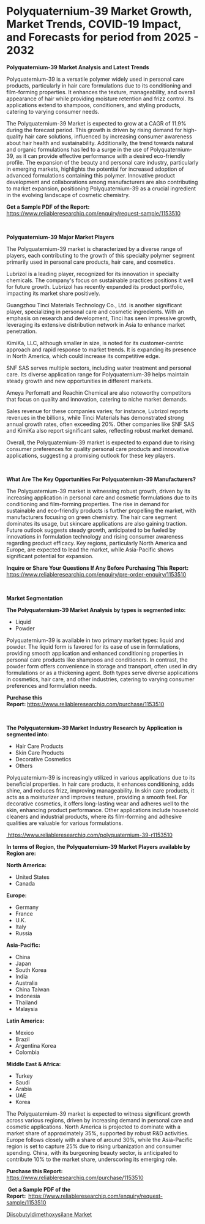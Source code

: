 <p><h1>Polyquaternium-39 Market Growth, Market Trends, COVID-19 Impact, and Forecasts for period from 2025 - 2032</h1></p><p><strong>Polyquaternium-39 Market Analysis and Latest Trends</strong></p>
<p><p>Polyquaternium-39 is a versatile polymer widely used in personal care products, particularly in hair care formulations due to its conditioning and film-forming properties. It enhances the texture, manageability, and overall appearance of hair while providing moisture retention and frizz control. Its applications extend to shampoos, conditioners, and styling products, catering to varying consumer needs.</p><p>The Polyquaternium-39 Market is expected to grow at a CAGR of 11.9% during the forecast period. This growth is driven by rising demand for high-quality hair care solutions, influenced by increasing consumer awareness about hair health and sustainability. Additionally, the trend towards natural and organic formulations has led to a surge in the use of Polyquaternium-39, as it can provide effective performance with a desired eco-friendly profile. The expansion of the beauty and personal care industry, particularly in emerging markets, highlights the potential for increased adoption of advanced formulations containing this polymer. Innovative product development and collaborations among manufacturers are also contributing to market expansion, positioning Polyquaternium-39 as a crucial ingredient in the evolving landscape of cosmetic chemistry.</p></p>
<p><strong>Get a Sample PDF of the Report:&nbsp;</strong> <a href="https://www.reliableresearchiq.com/enquiry/request-sample/1153510?utm_campaign=2237&utm_medium=2&utm_source=Github&utm_content=ia&utm_term=05022025&utm_id=polyquaternium-39">https://www.reliableresearchiq.com/enquiry/request-sample/1153510</a></p>
<p>&nbsp;</p>
<p><strong>Polyquaternium-39 Major Market Players</strong></p>
<p><p>The Polyquaternium-39 market is characterized by a diverse range of players, each contributing to the growth of this specialty polymer segment primarily used in personal care products, hair care, and cosmetics. </p><p>Lubrizol is a leading player, recognized for its innovation in specialty chemicals. The company's focus on sustainable practices positions it well for future growth. Lubrizol has recently expanded its product portfolio, impacting its market share positively.</p><p>Guangzhou Tinci Materials Technology Co., Ltd. is another significant player, specializing in personal care and cosmetic ingredients. With an emphasis on research and development, Tinci has seen impressive growth, leveraging its extensive distribution network in Asia to enhance market penetration.</p><p>KimiKa, LLC, although smaller in size, is noted for its customer-centric approach and rapid response to market trends. It is expanding its presence in North America, which could increase its competitive edge.</p><p>SNF SAS serves multiple sectors, including water treatment and personal care. Its diverse application range for Polyquaternium-39 helps maintain steady growth and new opportunities in different markets.</p><p>Ameya Perfomatt and Reachin Chemical are also noteworthy competitors that focus on quality and innovation, catering to niche market demands.</p><p>Sales revenue for these companies varies; for instance, Lubrizol reports revenues in the billions, while Tinci Materials has demonstrated strong annual growth rates, often exceeding 20%. Other companies like SNF SAS and KimiKa also report significant sales, reflecting robust market demand.</p><p>Overall, the Polyquaternium-39 market is expected to expand due to rising consumer preferences for quality personal care products and innovative applications, suggesting a promising outlook for these key players.</p></p>
<p>&nbsp;</p>
<p><strong>What Are The Key Opportunities For Polyquaternium-39 Manufacturers?</strong></p>
<p><p>The Polyquaternium-39 market is witnessing robust growth, driven by its increasing application in personal care and cosmetic formulations due to its conditioning and film-forming properties. The rise in demand for sustainable and eco-friendly products is further propelling the market, with manufacturers focusing on green chemistry. The hair care segment dominates its usage, but skincare applications are also gaining traction. Future outlook suggests steady growth, anticipated to be fueled by innovations in formulation technology and rising consumer awareness regarding product efficacy. Key regions, particularly North America and Europe, are expected to lead the market, while Asia-Pacific shows significant potential for expansion.</p></p>
<p><strong>Inquire or Share Your Questions If Any Before Purchasing This Report:</strong> <a href="https://www.reliableresearchiq.com/enquiry/pre-order-enquiry/1153510?utm_campaign=2237&utm_medium=2&utm_source=Github&utm_content=ia&utm_term=05022025&utm_id=polyquaternium-39">https://www.reliableresearchiq.com/enquiry/pre-order-enquiry/1153510</a></p>
<p>&nbsp;</p>
<p><strong>Market Segmentation</strong></p>
<p><strong>The Polyquaternium-39 Market Analysis by types is segmented into:</strong></p>
<p><ul><li>Liquid</li><li>Powder</li></ul></p>
<p><p>Polyquaternium-39 is available in two primary market types: liquid and powder. The liquid form is favored for its ease of use in formulations, providing smooth application and enhanced conditioning properties in personal care products like shampoos and conditioners. In contrast, the powder form offers convenience in storage and transport, often used in dry formulations or as a thickening agent. Both types serve diverse applications in cosmetics, hair care, and other industries, catering to varying consumer preferences and formulation needs.</p></p>
<p><strong>Purchase this Report:&nbsp;</strong><a href="https://www.reliableresearchiq.com/purchase/1153510?utm_campaign=2237&utm_medium=2&utm_source=Github&utm_content=ia&utm_term=05022025&utm_id=polyquaternium-39">https://www.reliableresearchiq.com/purchase/1153510</a></p>
<p>&nbsp;</p>
<p><strong>The Polyquaternium-39 Market Industry Research by Application is segmented into:</strong></p>
<p><ul><li>Hair Care Products</li><li>Skin Care Products</li><li>Decorative Cosmetics</li><li>Others</li></ul></p>
<p><p>Polyquaternium-39 is increasingly utilized in various applications due to its beneficial properties. In hair care products, it enhances conditioning, adds shine, and reduces frizz, improving manageability. In skin care products, it acts as a moisturizer and improves texture, providing a smooth feel. For decorative cosmetics, it offers long-lasting wear and adheres well to the skin, enhancing product performance. Other applications include household cleaners and industrial products, where its film-forming and adhesive qualities are valuable for various formulations.</p></p>
<p><a href="https://www.reliableresearchiq.com/polyquaternium-39-r1153510?utm_campaign=2237&utm_medium=2&utm_source=Github&utm_content=ia&utm_term=05022025&utm_id=polyquaternium-39">&nbsp;https://www.reliableresearchiq.com/polyquaternium-39-r1153510</a></p>
<p><strong>In terms of Region, the Polyquaternium-39 Market Players available by Region are:</strong></p>
<p>
    <p> <strong> North America: </strong>
        <ul>
            <li>United States</li>
            <li>Canada</li>
        </ul>
        </p> 
    <p> <strong> Europe: </strong>
        <ul>
            <li>Germany</li>
            <li>France</li>
            <li>U.K.</li>
            <li>Italy</li>
            <li>Russia</li>
        </ul>
        </p> 
    <p> <strong> Asia-Pacific: </strong>
        <ul>
            <li>China</li>
            <li>Japan</li>
            <li>South Korea</li>
            <li>India</li>
            <li>Australia</li>
            <li>China Taiwan</li>
            <li>Indonesia</li>
            <li>Thailand</li>
            <li>Malaysia</li>
        </ul>
        </p> 
    <p> <strong> Latin America: </strong>
        <ul>
            <li>Mexico</li>
            <li>Brazil</li>
            <li>Argentina Korea</li>
            <li>Colombia</li>
        </ul>
        </p> 
    <p> <strong> Middle East & Africa: </strong>
        <ul>
            <li>Turkey</li>
            <li>Saudi</li>
            <li>Arabia</li>
            <li>UAE</li>
            <li>Korea</li>
        </ul>
    </p>
    </p>
<p><p>The Polyquaternium-39 market is expected to witness significant growth across various regions, driven by increasing demand in personal care and cosmetic applications. North America is projected to dominate with a market share of approximately 35%, supported by robust R&D activities. Europe follows closely with a share of around 30%, while the Asia-Pacific region is set to capture 25% due to rising urbanization and consumer spending. China, with its burgeoning beauty sector, is anticipated to contribute 10% to the market share, underscoring its emerging role.</p></p>
<p><strong>Purchase this Report: </strong><a href="https://www.reliableresearchiq.com/purchase/1153510?utm_campaign=2237&utm_medium=2&utm_source=Github&utm_content=ia&utm_term=05022025&utm_id=polyquaternium-39">https://www.reliableresearchiq.com/purchase/1153510</a></p>
<p>&nbsp;<strong>Get a Sample PDF of the Report:&nbsp;&nbsp;</strong><a href="https://www.reliableresearchiq.com/enquiry/request-sample/1153510?utm_campaign=2237&utm_medium=2&utm_source=Github&utm_content=ia&utm_term=05022025&utm_id=polyquaternium-39">https://www.reliableresearchiq.com/enquiry/request-sample/1153510</a></p>
<p><strong></strong></p>
<p><p><a href="https://github.com/comasnickie/Market-Research-Report-List-1/blob/main/diisobutyldimethoxysilane-market.md?utm_campaign=2237&utm_medium=2&utm_source=Github&utm_content=ia&utm_term=05022025&utm_id=polyquaternium-39">Diisobutyldimethoxysilane Market</a></p></p>